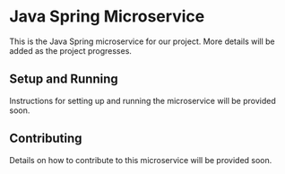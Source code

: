 # Java Spring Microservice

This is the Java Spring microservice for our project. More details will be added as the project progresses.

## Setup and Running

Instructions for setting up and running the microservice will be provided soon.

## Contributing

Details on how to contribute to this microservice will be provided soon.